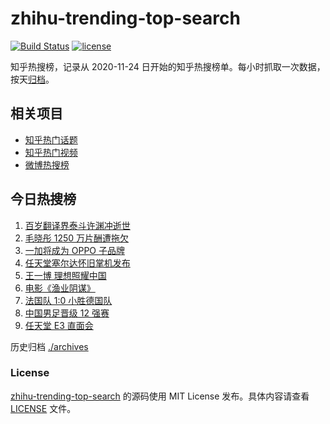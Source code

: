 # zhihu-trending-top-search

[![Build Status](https://github.com/justjavac/zhihu-trending-top-search/workflows/ci/badge.svg?branch=main)](https://github.com/justjavac/zhihu-trending-top-search/actions)
[![license](https://img.shields.io/github/license/justjavac/zhihu-trending-top-search)](https://github.com/justjavac/zhihu-trending-top-search/blob/main/LICENSE)

知乎热搜榜，记录从 2020-11-24 日开始的知乎热搜榜单。每小时抓取一次数据，按天[归档](./archives)。

## 相关项目

- [知乎热门话题](https://github.com/justjavac/zhihu-trending-hot-questions)
- [知乎热门视频](https://github.com/justjavac/zhihu-trending-hot-video)
- [微博热搜榜](https://github.com/justjavac/weibo-trending-hot-search)

## 今日热搜榜

<!-- BEGIN -->
<!-- 最后更新时间 Fri Jun 18 2021 05:04:19 GMT+0800 (China Standard Time) -->

1. [百岁翻译界泰斗许渊冲逝世](https://www.zhihu.com/search?q=许渊冲)
2. [毛晓彤 1250 万片酬遭拖欠](https://www.zhihu.com/search?q=毛晓彤)
3. [一加将成为 OPPO 子品牌](https://www.zhihu.com/search?q=一加)
4. [任天堂塞尔达怀旧掌机发布](https://www.zhihu.com/search?q=塞尔达)
5. [王一博 理想照耀中国](https://www.zhihu.com/search?q=理想照耀中国)
6. [电影《渔业阴谋》](https://www.zhihu.com/search?q=渔业阴谋)
7. [法国队 1:0 小胜德国队](https://www.zhihu.com/search?q=德法大战)
8. [中国男足晋级 12 强赛](https://www.zhihu.com/search?q=中国男足)
9. [任天堂 E3 直面会](https://www.zhihu.com/search?q=E3)

<!-- END -->

历史归档 [./archives](./archives)

### License

[zhihu-trending-top-search](https://github.com/justjavac/zhihu-trending-top-search)
的源码使用 MIT License 发布。具体内容请查看 [LICENSE](./LICENSE) 文件。
